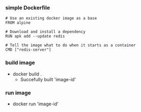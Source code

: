 ### simple Dockerfile
```
# Use an existing docker image as a base
FROM alpine

# Download and install a dependency
RUN apk add --update redis

# Tell the image what to do when it starts as a container
CMD ["redis-server"]
```

### build image
- docker build .
  - Succefully built 'image-id'

### run image
- docker run 'image-id'

